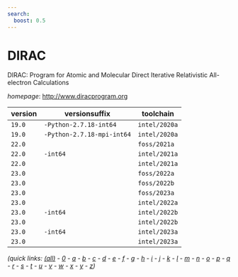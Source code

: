 ```yaml
---
search:
  boost: 0.5
---
```

# DIRAC

DIRAC: Program for Atomic and Molecular Direct Iterative Relativistic All-electron Calculations

*homepage*: <http://www.diracprogram.org>

version | versionsuffix | toolchain
--------|---------------|----------
``19.0`` | ``-Python-2.7.18-int64`` | ``intel/2020a``
``19.0`` | ``-Python-2.7.18-mpi-int64`` | ``intel/2020a``
``22.0`` |  | ``foss/2021a``
``22.0`` | ``-int64`` | ``intel/2021a``
``22.0`` |  | ``intel/2021a``
``23.0`` |  | ``foss/2022a``
``23.0`` |  | ``foss/2022b``
``23.0`` |  | ``foss/2023a``
``23.0`` |  | ``intel/2022a``
``23.0`` | ``-int64`` | ``intel/2022b``
``23.0`` |  | ``intel/2022b``
``23.0`` | ``-int64`` | ``intel/2023a``
``23.0`` |  | ``intel/2023a``


*(quick links: [(all)](../index.md) - [0](../0/index.md) - [a](../a/index.md) - [b](../b/index.md) - [c](../c/index.md) - [d](../d/index.md) - [e](../e/index.md) - [f](../f/index.md) - [g](../g/index.md) - [h](../h/index.md) - [i](../i/index.md) - [j](../j/index.md) - [k](../k/index.md) - [l](../l/index.md) - [m](../m/index.md) - [n](../n/index.md) - [o](../o/index.md) - [p](../p/index.md) - [q](../q/index.md) - [r](../r/index.md) - [s](../s/index.md) - [t](../t/index.md) - [u](../u/index.md) - [v](../v/index.md) - [w](../w/index.md) - [x](../x/index.md) - [y](../y/index.md) - [z](../z/index.md))*

